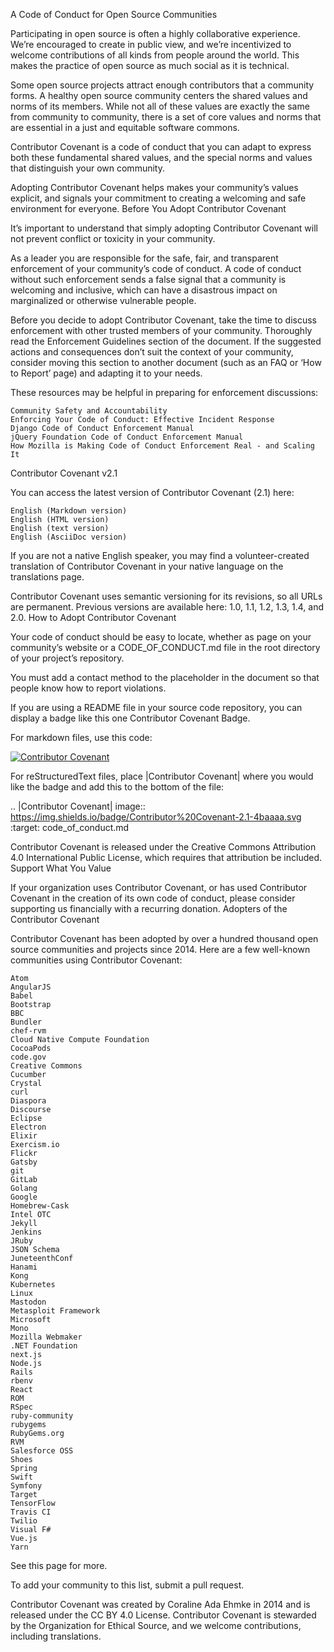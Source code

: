 
A Code of Conduct for Open Source Communities

Participating in open source is often a highly collaborative experience. We’re encouraged to create in public view, and we’re incentivized to welcome contributions of all kinds from people around the world. This makes the practice of open source as much social as it is technical.

Some open source projects attract enough contributors that a community forms. A healthy open source community centers the shared values and norms of its members. While not all of these values are exactly the same from community to community, there is a set of core values and norms that are essential in a just and equitable software commons.

Contributor Covenant is a code of conduct that you can adapt to express both these fundamental shared values, and the special norms and values that distinguish your own community.

Adopting Contributor Covenant helps makes your community’s values explicit, and signals your commitment to creating a welcoming and safe environment for everyone.
Before You Adopt Contributor Covenant

It’s important to understand that simply adopting Contributor Covenant will not prevent conflict or toxicity in your community.

As a leader you are responsible for the safe, fair, and transparent enforcement of your community’s code of conduct. A code of conduct without such enforcement sends a false signal that a community is welcoming and inclusive, which can have a disastrous impact on marginalized or otherwise vulnerable people.

Before you decide to adopt Contributor Covenant, take the time to discuss enforcement with other trusted members of your community. Thoroughly read the Enforcement Guidelines section of the document. If the suggested actions and consequences don’t suit the context of your community, consider moving this section to another document (such as an FAQ or ‘How to Report’ page) and adapting it to your needs.

These resources may be helpful in preparing for enforcement discussions:

    Community Safety and Accountability
    Enforcing Your Code of Conduct: Effective Incident Response
    Django Code of Conduct Enforcement Manual
    jQuery Foundation Code of Conduct Enforcement Manual
    How Mozilla is Making Code of Conduct Enforcement Real - and Scaling It

Contributor Covenant v2.1

You can access the latest version of Contributor Covenant (2.1) here:

    English (Markdown version)
    English (HTML version)
    English (text version)
    English (AsciiDoc version)

If you are not a native English speaker, you may find a volunteer-created translation of Contributor Covenant in your native language on the translations page.

Contributor Covenant uses semantic versioning for its revisions, so all URLs are permanent. Previous versions are available here: 1.0, 1.1, 1.2, 1.3, 1.4, and 2.0.
How to Adopt Contributor Covenant

Your code of conduct should be easy to locate, whether as page on your community’s website or a CODE_OF_CONDUCT.md file in the root directory of your project’s repository.

You must add a contact method to the placeholder in the document so that people know how to report violations.

If you are using a README file in your source code repository, you can display a badge like this one Contributor Covenant Badge.

For markdown files, use this code:

[![Contributor Covenant](https://img.shields.io/badge/Contributor%20Covenant-2.1-4baaaa.svg)](code_of_conduct.md)

For reStructuredText files, place |Contributor Covenant| where you would like the badge and add this to the bottom of the file:

.. |Contributor Covenant| image:: https://img.shields.io/badge/Contributor%20Covenant-2.1-4baaaa.svg :target: code_of_conduct.md

Contributor Covenant is released under the Creative Commons Attribution 4.0 International Public License, which requires that attribution be included.
Support What You Value

If your organization uses Contributor Covenant, or has used Contributor Covenant in the creation of its own code of conduct, please consider supporting us financially with a recurring donation.
Adopters of the Contributor Covenant

Contributor Covenant has been adopted by over a hundred thousand open source communities and projects since 2014. Here are a few well-known communities using Contributor Covenant:

    Atom
    AngularJS
    Babel
    Bootstrap
    BBC
    Bundler
    chef-rvm
    Cloud Native Compute Foundation
    CocoaPods
    code.gov
    Creative Commons
    Cucumber
    Crystal
    curl
    Diaspora
    Discourse
    Eclipse
    Electron
    Elixir
    Exercism.io
    Flickr
    Gatsby
    git
    GitLab
    Golang
    Google
    Homebrew-Cask
    Intel OTC
    Jekyll
    Jenkins
    JRuby
    JSON Schema
    JuneteenthConf
    Hanami
    Kong
    Kubernetes
    Linux
    Mastodon
    Metasploit Framework
    Microsoft
    Mono
    Mozilla Webmaker
    .NET Foundation
    next.js
    Node.js
    Rails
    rbenv
    React
    ROM
    RSpec
    ruby-community
    rubygems
    RubyGems.org
    RVM
    Salesforce OSS
    Shoes
    Spring
    Swift
    Symfony
    Target
    TensorFlow
    Travis CI
    Twilio
    Visual F#
    Vue.js
    Yarn

See this page for more.

To add your community to this list, submit a pull request.

Contributor Covenant was created by Coraline Ada Ehmke in 2014 and is released under the CC BY 4.0 License.
Contributor Covenant is stewarded by the Organization for Ethical Source, and we welcome contributions, including translations.
